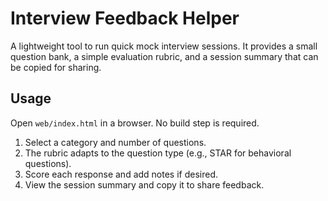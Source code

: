 # Interview Feedback Helper

A lightweight tool to run quick mock interview sessions. It provides a small question bank, a simple evaluation rubric, and a session summary that can be copied for sharing.

## Usage

Open `web/index.html` in a browser. No build step is required.

1. Select a category and number of questions.
2. The rubric adapts to the question type (e.g., STAR for behavioral questions).
3. Score each response and add notes if desired.
4. View the session summary and copy it to share feedback.

